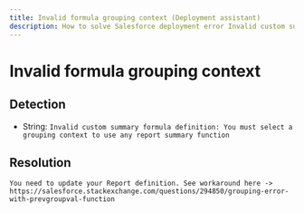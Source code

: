 ```yaml
---
title: Invalid formula grouping context (Deployment assistant)
description: How to solve Salesforce deployment error Invalid custom summary formula definition: You must select a grouping context to use any report summary function
---
```

<!-- markdownlint-disable MD013 -->
# Invalid formula grouping context

## Detection

- String: `Invalid custom summary formula definition: You must select a grouping context to use any report summary function`

## Resolution

```shell
You need to update your Report definition. See workaround here -> https://salesforce.stackexchange.com/questions/294850/grouping-error-with-prevgroupval-function
```
